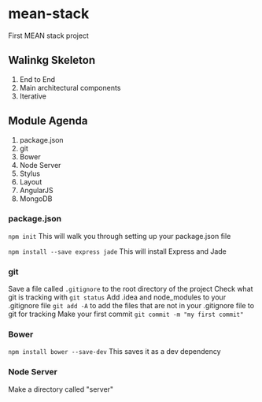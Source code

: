 # mean-stack
First MEAN stack project

## Walinkg Skeleton
1. End to End
2. Main architectural components
3. Iterative

## Module Agenda
1. package.json 
2. git
3. Bower
4. Node Server
5. Stylus
6. Layout
7. AngularJS
8. MongoDB

### package.json
`npm init`
This will walk you through setting up your package.json file

`npm install --save express jade`
This will install Express and Jade

### git
Save a file called `.gitignore` to the root directory of the project
Check what git is tracking with `git status`
Add .idea and node_modules to your .gitignore file
`git add -A` to add the files that are not in your .gitignore file to git for tracking
Make your first commit `git commit -m "my first commit"`

### Bower
`npm install bower --save-dev` 
This saves it as a dev dependency

### Node Server
Make a directory called "server"
